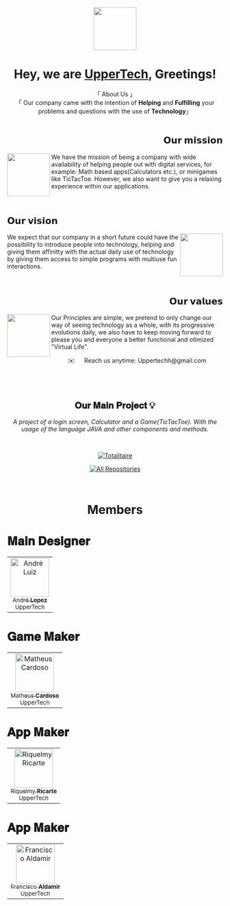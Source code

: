 <h3 align="center"> 
<img width="100px" src="https://github.com/user-attachments/assets/f5d940ff-77ec-44ea-aa5f-cd136963d0e1" />
</h3>

<h1 align="center">Hey, we are <b><a target="_blank" href="https://github.com/UpperTechh">UpperTech</a></b>, Greetings!</h1>

<p align="center">
    「 About Us 」
  <br>
    「 Our company came with the intention of <b>Helping</b> and <b>Fulfilling</b> your problems and questions with the use of <b>Technology</b>」
    <br>
    <br>
</p>

<h2 align="right">𝗢𝘂𝗿 𝗺𝗶𝘀𝘀𝗶𝗼𝗻</h2>
<img align="left" src='https://github.com/user-attachments/assets/f9e1e7ef-2238-4efb-b2af-207fa6699756' width='100'>
<p align="left">
We have the mission of being a company with wide availability of helping people out with digital services, for example: Math based apps(Calculators etc.), or minigames like TicTacToe. However, we also want to give you a relaxing experience within our applications.
</p>

</br>

<h2 align="left">𝗢𝘂𝗿 𝘃𝗶𝘀𝗶𝗼𝗻</h2>
<img align="right" src='https://github.com/user-attachments/assets/96157b0b-469a-4d17-bbd7-0566cfdac44f' width='100'>
<p align="left">
We expect that our company in a short future could have the possibility to introduce people into technology, helping and giving them affinitty with the actual daily use of technology by giving them access to simple programs with multiuse fun interactions.
</p>

</br>

<h2 align="right">𝗢𝘂𝗿 𝘃𝗮𝗹𝘂𝗲𝘀</h2>
<img align="left" src='https://github.com/user-attachments/assets/97addd60-92ef-442a-b42c-862241a7a651' width='100'>
<p align="left">
Our Principles are simple, we pretend to only change our way of seeing technology as a whole, with its progressive evolutions daily, we also have to keep moving forward to please you and everyone a better functional and otimized "Virtual Life".
</p>
<p align="center"> ✉️ &emsp; Reach us anytime: Uppertechh@gmail.com<br/><br/> 
</p>

</br>

<h2 align="center">𝐎𝐮𝐫 𝐌𝐚𝐢𝐧 𝐏𝐫𝐨𝐣𝐞𝐜𝐭 💡</h2>

<div align="center">

_A project of a login screen, Calculator and a Game(TicTacToe). With the usage of the language JAVA and other components and methods._

</br>

[![Totalitaire](https://github-readme-stats.vercel.app/api/pin/?username=UpperTechh&repo=.github&border_color=FFFFFF&bg_color=0D1117&title_color=C9D1D9&text_color=8B949E&icon_color=FFFFFF)](https://github.com/UpperTechh/.github)

<p align="center">
  <a href="https://github.com/UpperTechh?tab=repositories" target="_blank"><img alt="All Repositories" title="All Repositories" src="https://img.shields.io/badge/-All%20Repos-FFFFFF?style=for-the-badge&logo=koding&logoColor=white"/></a>
</p>

</div>


<br/>


<h1 align="center"> Members </h1>

<h1> 𝐌𝐚𝐢𝐧 𝐃𝐞𝐬𝐢𝐠𝐧𝐞𝐫 </h1>
 <table>
  <tbody>
    <tr>
      <td align="center"><a href="https://github.com/Andre-Luiz-lopes"><img src="https://github.com/user-attachments/assets/f12b13cf-ad32-43fb-9336-21730df4a3f3" width="90px;" alt="André Luiz"/><br /><sub> André <b>Lopez</b></sub></a></br><sub>UpperTech</sub></sub></td>
    </tr>
  </tbody>
</table>

<h1> 𝐆𝐚𝐦𝐞 𝐌𝐚𝐤𝐞𝐫 </h1>
<table>
  <tbody>
    <tr>
      <td align="center"><a href="https://github.com/matheusct27"><img src="https://github.com/user-attachments/assets/56498045-a2fb-4828-a58a-924c0b921a40" width="90px;" alt="Matheus Cardoso"/><br /><sub> Matheus <b>Cardoso</b></sub></a></br><sub>UpperTech</sub></sub></td>
    </tr>
  </tbody>
</table>

<h1> 𝐀𝐩𝐩 𝐌𝐚𝐤𝐞𝐫 </h1>
<table>
  <tbody>
    <tr>
      <td align="center"><a href="https://github.com/Riquelmy77"><img src="https://github.com/user-attachments/assets/e724d763-1c67-4d31-b329-548b19ab7964" width="90px;" alt="Riquelmy Ricarte"/><br /><sub> Riquelmy <b>Ricarte</b></sub></a></br><sub>UpperTech</sub></sub></td>
    </tr>
  </tbody>
</table>

<h1> 𝐀𝐩𝐩 𝐌𝐚𝐤𝐞𝐫 </h1>
<table>
  <tbody>
    <tr>
      <td align="center"><a href="https://github.com/Aldamir007"><img src="https://github.com/user-attachments/assets/e724d763-1c67-4d31-b329-548b19ab7964" width="90px;" alt="Francisco Aldamir"/><br /><sub> Francisco <b>Aldamir</b></sub></a></br><sub>UpperTech</sub></sub></td>
    </tr>
  </tbody>
</table>


